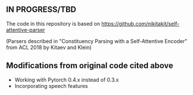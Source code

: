 ## IN PROGRESS/TBD
The code in this repository is based on 
https://github.com/nikitakit/self-attentive-parser

(Parsers described in "Constituency Parsing with a Self-Attentive Encoder" 
 from ACL 2018 by Kitaev and Klein)

## Modifications from original code cited above
* Working with Pytorch 0.4.x instead of 0.3.x
* Incorporating speech features

